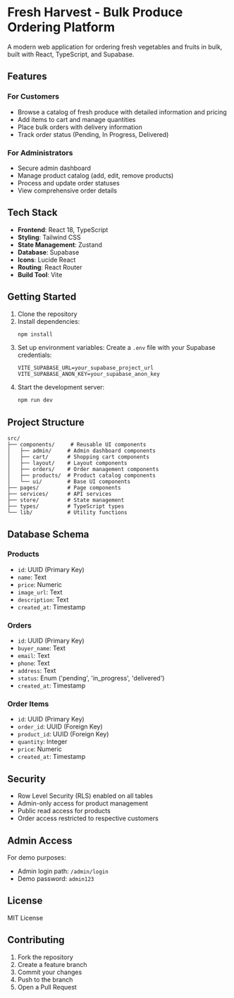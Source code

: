 # Fresh Harvest - Bulk Produce Ordering Platform

A modern web application for ordering fresh vegetables and fruits in bulk, built with React, TypeScript, and Supabase.

## Features

### For Customers
- Browse a catalog of fresh produce with detailed information and pricing
- Add items to cart and manage quantities
- Place bulk orders with delivery information
- Track order status (Pending, In Progress, Delivered)

### For Administrators
- Secure admin dashboard
- Manage product catalog (add, edit, remove products)
- Process and update order statuses
- View comprehensive order details

## Tech Stack

- **Frontend**: React 18, TypeScript
- **Styling**: Tailwind CSS
- **State Management**: Zustand
- **Database**: Supabase
- **Icons**: Lucide React
- **Routing**: React Router
- **Build Tool**: Vite

## Getting Started

1. Clone the repository
2. Install dependencies:
   ```bash
   npm install
   ```
3. Set up environment variables:
   Create a `.env` file with your Supabase credentials:
   ```
   VITE_SUPABASE_URL=your_supabase_project_url
   VITE_SUPABASE_ANON_KEY=your_supabase_anon_key
   ```
4. Start the development server:
   ```bash
   npm run dev
   ```

## Project Structure

```
src/
├── components/     # Reusable UI components
│   ├── admin/     # Admin dashboard components
│   ├── cart/      # Shopping cart components
│   ├── layout/    # Layout components
│   ├── orders/    # Order management components
│   ├── products/  # Product catalog components
│   └── ui/        # Base UI components
├── pages/         # Page components
├── services/      # API services
├── store/         # State management
├── types/         # TypeScript types
└── lib/           # Utility functions
```

## Database Schema

### Products
- `id`: UUID (Primary Key)
- `name`: Text
- `price`: Numeric
- `image_url`: Text
- `description`: Text
- `created_at`: Timestamp

### Orders
- `id`: UUID (Primary Key)
- `buyer_name`: Text
- `email`: Text
- `phone`: Text
- `address`: Text
- `status`: Enum ('pending', 'in_progress', 'delivered')
- `created_at`: Timestamp

### Order Items
- `id`: UUID (Primary Key)
- `order_id`: UUID (Foreign Key)
- `product_id`: UUID (Foreign Key)
- `quantity`: Integer
- `price`: Numeric
- `created_at`: Timestamp

## Security

- Row Level Security (RLS) enabled on all tables
- Admin-only access for product management
- Public read access for products
- Order access restricted to respective customers

## Admin Access

For demo purposes:
- Admin login path: `/admin/login`
- Demo password: `admin123`

## License

MIT License

## Contributing

1. Fork the repository
2. Create a feature branch
3. Commit your changes
4. Push to the branch
5. Open a Pull Request